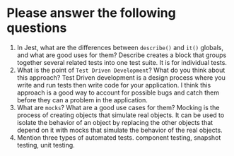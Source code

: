 # Please answer the following questions

1.  In Jest, what are the differences between `describe()` and `it()` globals, and what are good uses for them?
Describe creates a block that groups together several related tests into one test suite.  It is for individual tests.
2.  What is the point of `Test Driven Development`? What do you think about this approach?
Test Driven development is a design process where you write and run tests then write code for your application.  I think this approach is a good way to account for possible bugs and catch them before they can a problem in the application.
3.  What are `mocks`? What are a good use cases for them?
Mocking is the process of creating objects that simulate real objects.  It can be used to isolate the behavior of an object by replacing the other objects that depend on it with mocks that simulate the behavior of the real objects.
4.  Mention three types of automated tests.
component testing, snapshot testing, unit testing.